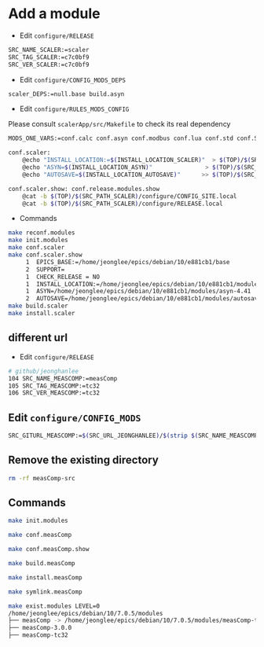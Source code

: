 # Add a module

* Edit `configure/RELEASE`
```bash
SRC_NAME_SCALER:=scaler
SRC_TAG_SCALER:=c7c0bf9
SRC_VER_SCALER:=c7c0bf9
```

* Edit `configure/CONFIG_MODS_DEPS`

```bash
scaler_DEPS:=null.base build.asyn
```

* Edit `configure/RULES_MODS_CONFIG`

Please consult `scalerApp/src/Makefile` to check its real dependency

```bash
MODS_ONE_VARS:=conf.calc conf.asyn conf.modbus conf.lua conf.std conf.StreamDevice conf.busy conf.scaler conf.mca

conf.scaler:
	@echo "INSTALL_LOCATION:=$(INSTALL_LOCATION_SCALER)"  > $(TOP)/$(SRC_PATH_SCALER)/configure/CONFIG_SITE.local
	@echo "ASYN=$(INSTALL_LOCATION_ASYN)"               > $(TOP)/$(SRC_PATH_SCALER)/configure/RELEASE.local
	@echo "AUTOSAVE=$(INSTALL_LOCATION_AUTOSAVE)"      >> $(TOP)/$(SRC_PATH_SCALER)/configure/RELEASE.local

conf.scaler.show: conf.release.modules.show
	@cat -b $(TOP)/$(SRC_PATH_SCALER)/configure/CONFIG_SITE.local
	@cat -b $(TOP)/$(SRC_PATH_SCALER)/configure/RELEASE.local
```

* Commands 

```bash
make reconf.modules
make init.modules
make conf.scaler
make conf.scaler.show
     1	EPICS_BASE:=/home/jeonglee/epics/debian/10/e881cb1/base
     2	SUPPORT=
     1	CHECK_RELEASE = NO
     1	INSTALL_LOCATION:=/home/jeonglee/epics/debian/10/e881cb1/modules/scaler-c7c0bf9
     1	ASYN=/home/jeonglee/epics/debian/10/e881cb1/modules/asyn-4.41
     2	AUTOSAVE=/home/jeonglee/epics/debian/10/e881cb1/modules/autosave-5.10.2
make build.scaler
make install.scaler
```

## different url

* Edit `configure/RELEASE`

```bash
# github/jeonghanlee
104 SRC_NAME_MEASCOMP:=measComp
105 SRC_TAG_MEASCOMP:=tc32
106 SRC_VER_MEASCOMP:=tc32
```

## Edit `configure/CONFIG_MODS`

```bash
SRC_GITURL_MEASCOMP:=$(SRC_URL_JEONGHANLEE)/$(strip $(SRC_NAME_MEASCOMP))
```

## Remove the existing directory

```bash
rm -rf measComp-src
```

## Commands

```bash
make init.modules

make conf.measComp

make conf.measComp.show

make build.measComp

make install.measComp

make symlink.measComp

make exist.modules LEVEL=0
/home/jeonglee/epics/debian/10/7.0.5/modules
├── measComp -> /home/jeonglee/epics/debian/10/7.0.5/modules/measComp-tc32
├── measComp-3.0.0
├── measComp-tc32

```

